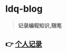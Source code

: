 # ldq-blog

> ### 记录编程知识,随笔

## 👉 <a target="blank"  href="https://lidaqi001.github.io/ldq-blog/my_blog">个人记录</a>
